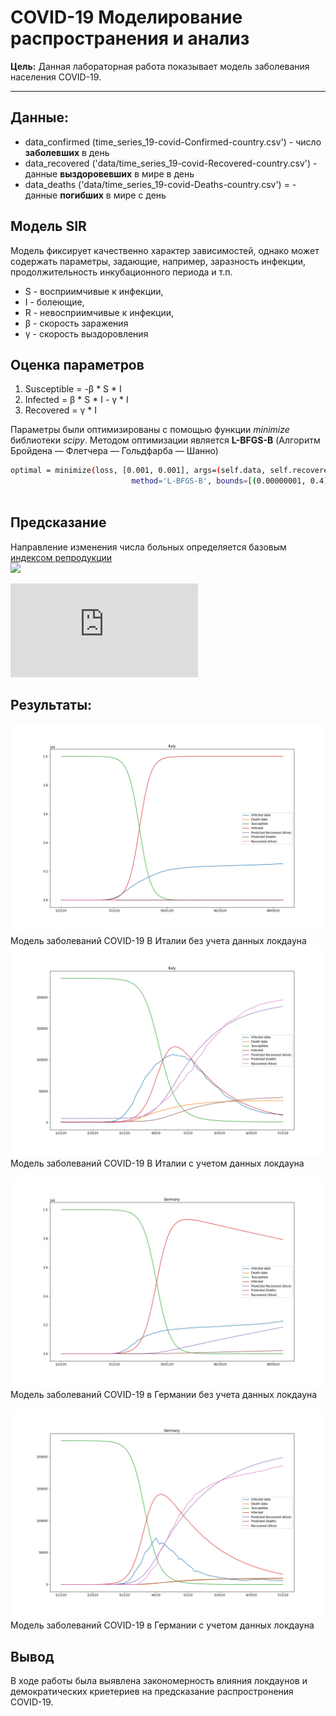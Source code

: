 # COVID-19 Моделирование распространения и анализ


**Цель:** Данная лабораторная работа показывает модель заболевания населения COVID-19.

--- 

## Данные:
+ data_confirmed (time_series_19-covid-Confirmed-country.csv') - число **заболевших** в день
+ data_recovered ('data/time_series_19-covid-Recovered-country.csv') - данные **выздоровевших** в мире в день
+ data_deaths ('data/time_series_19-covid-Deaths-country.csv') = - данные **погибших** в мире с день

## Модель SIR
Модель фиксирует качественно характер зависимостей, однако может содержать параметры, задающие, например, заразность инфекции, продолжительность инкубационного периода и т.п.

* S - восприимчивые к инфекции,
* I - болеющие,
* R - невосприимчивые к инфекции,
* β - скорость заражения
* γ - скорость выздоровления

## Оценка параметров
1. Susceptible = -β * S * I
2. Infected = β * S * I - γ * I
3. Recovered = γ * I 

Параметры были оптимизированы с помощью функции _minimize_ библиотеки _scipy_. Методом оптимизации является **L-BFGS-B** (Алгоритм Бройдена — Флетчера — Гольдфарба — Шанно)

```sh
optimal = minimize(loss, [0.001, 0.001], args=(self.data, self.recovered, self.s_0, self.i_0, self.r_0),
                           method='L-BFGS-B', bounds=[(0.00000001, 0.4), (0.00000001, 0.4)])
        
```

## Предсказание
Направление изменения числа больных определяется базовым <a href="https://ru.wikipedia.org/wiki/Индекс_репродукции">индексом репродукции</a>  
![](https://latex.codecogs.com/svg.latex?\Large&space;p_0=\frac{\beta}{\gamma})


![](https://latex.codecogs.com/png.latex?%5Cfrac%7BdI%7D%7Bdt%7D%3D%5Cgamma%20I%28p_0%5Cfrac%7BS%7D%7BN%7D-1%29)

## Результаты:
![Italy_before](https://raw.githubusercontent.com/Vas9ka/Lab4/master/Italy_before.png)
Модель заболеваний COVID-19 В Италии без учета данных локдауна
![Italy_after](https://raw.githubusercontent.com/Vas9ka/Lab4/master/Italy_after.png)
Модель заболеваний COVID-19 В Италии с учетом данных локдауна

![Germany_before](https://raw.githubusercontent.com/Vas9ka/Lab4/master/Germany_before.png)
Модель заболеваний COVID-19 в Германии без учета данных локдауна

![Germany_after](https://raw.githubusercontent.com/Vas9ka/Lab4/master/Germany_after.png)
Модель заболеваний COVID-19 в Германии с учетом данных локдауна


## Вывод
В ходе работы была выявлена закономерность влияния локдаунов и демократических криетериев на предсказание распростронения COVID-19. 